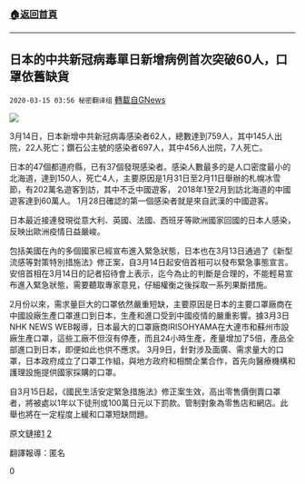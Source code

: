###  [:house:返回首頁](https://github.com/ourhimalayas/txt)
---

## 日本的中共新冠病毒單日新增病例首次突破60人，口罩依舊缺貨
`2020-03-15 03:56 秘密翻译组` [轉載自GNews](https://gnews.org/zh-hant/141635/)

![](https://s3-ap-northeast-1.amazonaws.com/news.guo.offload.media/wp-content/uploads/2020/03/15035413/3-30.jpg)

3月14日，日本新增中共新冠病毒感染者62人，總數達到759人，其中145人出院，22人死亡；鑽石公主號的感染者697人，其中456人出院，7人死亡。

日本的47個都道府縣，已有37個發現感染者。感染人數最多的是人口密度最小的北海道，達到150人，死亡4人，主要原因是1月31日至2月11日舉辦的札幌冰雪節，有202萬名遊客到訪，其中不乏中國遊客， 2018年1至2月到訪北海道的中國遊客達到60萬人。 1月28日確認的第一個感染者就是來自武漢的中國遊客。

日本最近接連發現從意大利、英國、法國、西班牙等歐洲國家回國的日本人感染，反映出歐洲疫情日益嚴峻。

包括美國在內的多個國家已經宣布進入緊急狀態，日本也在3月13日通過了《新型流感等對策特別措施法》修正案，自3月14日起安倍首相可以發布緊急事態宣言。安倍首相在3月14日的記者招待會上表示，迄今為止的判斷是合理的，不能輕易宣布進入緊急狀態，需要聽取專家意見，仔細權衡之後採取一系列果斷措施。

2月份以來，需求量巨大的口罩依然嚴重短缺，主要原因是日本的主要口罩廠商在中國設廠生產口罩進口到日本，生產和進口受到中國疫情的嚴重影響。據3月3日NHK NEWS WEB報導，日本最大的口罩廠商IRISOHYAMA在大連市和蘇州市設廠生產口罩，這些工廠不但沒有停產，而且24小時生產，產量增加了5倍，產品全部進口到日本，即便如此也供不應求。 3月9日，針對涉及面廣、需求量大的口罩，日本政府成立了口罩工作組，與地方政府和相關企業合作，首先向醫療機構和護理設施提供國家採購的口罩。

自3月15日起，《國民生活安定緊急措施法》修正案生效，高出零售價倒賣口罩者，將被處以1年以下徒刑或100萬日元以下罰款。管制對象為零售店和網店。此舉也將在一定程度上緩和口罩短缺問題。

原文鏈接[1](https://headlines.yahoo.co.jp/hl?a=20200314-00050231-yom-soci) [2](https://www3.nhk.or.jp/news/html/20200303/k10012311851000.html)

翻譯報導：匿名

0
